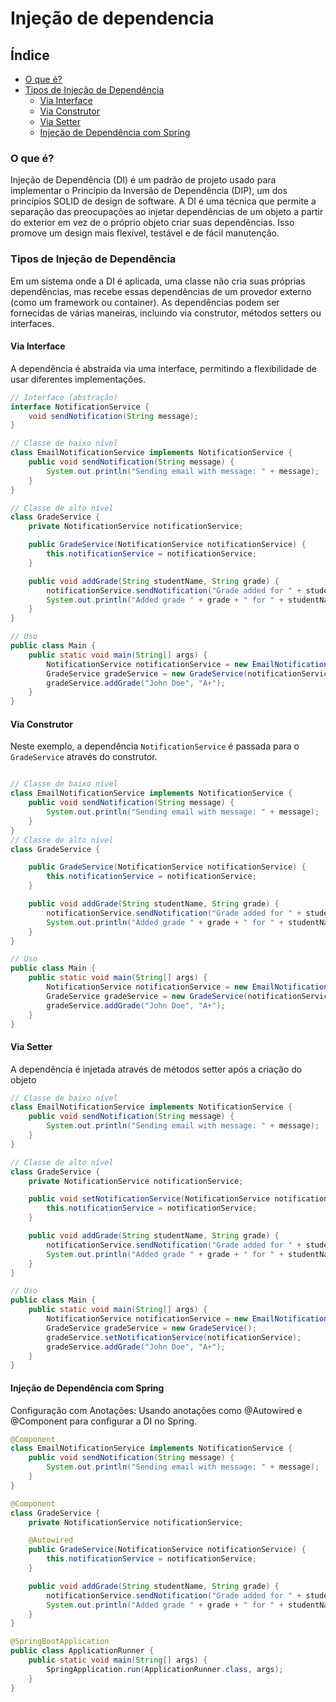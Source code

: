 # Injeção de dependencia

## Índice
- [O que é?](#o-que-é)
- [Tipos de Injeção de Dependência](#tipos-de-injeção-de-dependência)
    - [Via Interface](#via-interface)
    - [Via Construtor](#via-construtor)
    - [Via Setter](#via-setter)
    - [Injeção de Dependência com Spring](#injeção-de-dependência-com-spring)
    
### O que é?

Injeção de Dependência (DI) é um padrão de projeto usado para implementar o Princípio da Inversão de Dependência (DIP), um dos princípios SOLID de design de software. A DI é uma técnica que permite a separação das preocupações ao injetar dependências de um objeto a partir do exterior em vez de o próprio objeto criar suas dependências. Isso promove um design mais flexível, testável e de fácil manutenção.


### Tipos de Injeção de Dependência
Em um sistema onde a DI é aplicada, uma classe não cria suas próprias dependências, mas recebe essas dependências de um provedor externo (como um framework ou container). As dependências podem ser fornecidas de várias maneiras, incluindo via construtor, métodos setters ou interfaces.

#### Via Interface
A dependência é abstraída via uma interface, permitindo a flexibilidade de usar diferentes implementações.

```java
// Interface (abstração)
interface NotificationService {
    void sendNotification(String message);
}

// Classe de baixo nível
class EmailNotificationService implements NotificationService {
    public void sendNotification(String message) {
        System.out.println("Sending email with message: " + message);
    }
}

// Classe de alto nível
class GradeService {
    private NotificationService notificationService;

    public GradeService(NotificationService notificationService) {
        this.notificationService = notificationService;
    }

    public void addGrade(String studentName, String grade) {
        notificationService.sendNotification("Grade added for " + studentName + ": " + grade);
        System.out.println("Added grade " + grade + " for " + studentName);
    }
}

// Uso
public class Main {
    public static void main(String[] args) {
        NotificationService notificationService = new EmailNotificationService();
        GradeService gradeService = new GradeService(notificationService);
        gradeService.addGrade("John Doe", "A+");
    }
}

```

#### Via Construtor
Neste exemplo, a dependência `NotificationService` é passada para o `GradeService` através do construtor.
```java

// Classe de baixo nível
class EmailNotificationService implements NotificationService {
    public void sendNotification(String message) {
        System.out.println("Sending email with message: " + message);
    }
}
// Classe de alto nível
class GradeService {

    public GradeService(NotificationService notificationService) {
        this.notificationService = notificationService;
    }

    public void addGrade(String studentName, String grade) {
        notificationService.sendNotification("Grade added for " + studentName + ": " + grade);
        System.out.println("Added grade " + grade + " for " + studentName);
    }
}

// Uso
public class Main {
    public static void main(String[] args) {
        NotificationService notificationService = new EmailNotificationService();
        GradeService gradeService = new GradeService(notificationService);
        gradeService.addGrade("John Doe", "A+");
    }
}

```



#### Via Setter
A dependência é injetada através de métodos setter após a criação do objeto

```java
// Classe de baixo nível
class EmailNotificationService implements NotificationService {
    public void sendNotification(String message) {
        System.out.println("Sending email with message: " + message);
    }
}

// Classe de alto nível
class GradeService {
    private NotificationService notificationService;

    public void setNotificationService(NotificationService notificationService) {
        this.notificationService = notificationService;
    }

    public void addGrade(String studentName, String grade) {
        notificationService.sendNotification("Grade added for " + studentName + ": " + grade);
        System.out.println("Added grade " + grade + " for " + studentName);
    }
}

// Uso
public class Main {
    public static void main(String[] args) {
        NotificationService notificationService = new EmailNotificationService();
        GradeService gradeService = new GradeService();
        gradeService.setNotificationService(notificationService);
        gradeService.addGrade("John Doe", "A+");
    }
}

```

#### Injeção de Dependência com Spring
Configuração com Anotações: Usando anotações como @Autowired e @Component para configurar a DI no Spring.

```java
@Component
class EmailNotificationService implements NotificationService {
    public void sendNotification(String message) {
        System.out.println("Sending email with message: " + message);
    }
}

@Component
class GradeService {
    private NotificationService notificationService;

    @Autowired
    public GradeService(NotificationService notificationService) {
        this.notificationService = notificationService;
    }

    public void addGrade(String studentName, String grade) {
        notificationService.sendNotification("Grade added for " + studentName + ": " + grade);
        System.out.println("Added grade " + grade + " for " + studentName);
    }
}

@SpringBootApplication
public class ApplicationRunner {
    public static void main(String[] args) {
        SpringApplication.run(ApplicationRunner.class, args);
    }
}

```